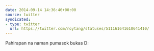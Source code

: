```yaml
---
date: 2014-09-14 14:36:46+00:00
source: twitter
syndicated:
- type: twitter
  url: https://twitter.com/roytang/statuses/511161641610641410/
---
```


Pahirapan na naman pumasok bukas D: